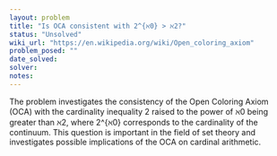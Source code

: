 ```yaml
---
layout: problem
title: "Is OCA consistent with 2^{ℵ0} > ℵ2?"
status: "Unsolved"
wiki_url: "https://en.wikipedia.org/wiki/Open_coloring_axiom"
problem_posed: ""
date_solved:
solver:
notes:
---
```

The problem investigates the consistency of the Open Coloring Axiom (OCA) with the cardinality inequality 2 raised to the power of ℵ0 being greater than ℵ2, where 2^{ℵ0} corresponds to the cardinality of the continuum. This question is important in the field of set theory and investigates possible implications of the OCA on cardinal arithmetic.